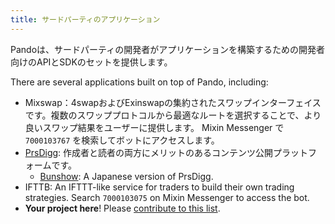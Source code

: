 ```yaml
---
title: サードパーティのアプリケーション
---
```


Pandoは、サードパーティの開発者がアプリケーションを構築するための開発者向けのAPIとSDKのセットを提供します。

There are several applications built on top of Pando, including:

- Mixswap：4swapおよびExinswapの集約されたスワップインターフェイスです。複数のスワッププロトコルから最適なルートを選択することで、より良いスワップ結果をユーザーに提供します。 Mixin Messenger で `7000103767` を検索してボットにアクセスします。
- [PrsDigg](https://prsdigg.com): 作成者と読者の両方にメリットのあるコンテンツ公開プラットフォームです。
  - [Bunshow](https://bunshow.jp/): A Japanese version of PrsDigg.
- IFTTB: An IFTTT-like service for traders to build their own trading strategies. Search `7000103075` on Mixin Messenger to access the bot.
- **Your project here**! Please [contribute to this list](https://github.com/fox-one/docs.pando.im/tree/master/docs/3rd-party-apps/overview.md).